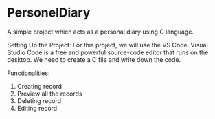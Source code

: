 # PersonelDiary

A simple project which acts as a personal diary using C language.

Setting Up the Project:
For this project, we will use the VS Code. Visual Studio Code is a free and powerful source-code editor that runs on the desktop. We need to create a C file and write down the code.

Functionalities:
1. Creating record 
2. Preview all the records
3. Deleting record
4. Editing record
 
